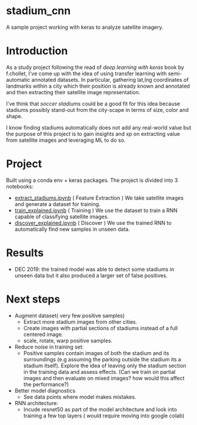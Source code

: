 # stadium_cnn
A sample project working with keras to analyze satellite imagery.

# Introduction

As a study project following the read of *deep learning with keras* book by f.chollet, I've come up with the idea of using transfer learning with semi-automatic annotated datasets. In particular, gathering lat,lng coordinates of landmarks within a city which their position is already known and annotated and then extracting their satellite image representation. 

I've think that  *soccer stadiums* could be a good fit for this idea because stadiums possibly stand-out from the city-scape in terms of size, color and shape. 

I know finding stadiums automatically does not add any real-world value but the purpose of this project is 
to gain insights and xp on extracting value from satellite images and leveraging ML to do so.

# Project

Built using a conda env + keras packages. 
The project is divided into 3 notebooks:


- [extract_stadiums.ipynb](extract_stadiums.ipynb) ( Feature Extraction ) We take satellite images and generate a dataset for training.
- [train_explained.ipynb](train-explained.ipynb) ( Training ) We use the dataset to train a RNN capable of classifying satellite images.
- [discover_explained.ipynb](discover_explained.ipynb) ( Discover ) We use the trained RNN to automatically find new samples in unseen data.


# Results

- DEC 2019: the trained model was able to detect some stadiums in unseen data but it also produced a larger set of false positives. 


# Next steps

- Augment dataset( very few positive samples)
    - Extract more stadium images from other cities.
    - Create images with partial sections of stadiums instead of a full centered image.
    - scale, rotate, warp positive samples. 
- Reduce noise in training set:
    - Positive samples contain images of both  the stadium and its surroundings (e.g assuming the parking outside the stadium its a stadium itself). Explore the idea of leaving only the stadium section in the training data and assess effects. (Can we train on partial images and then evaluate on mixed images? how would this affect the performance?) 
- Better model diagnostics
    - See data points where model makes mistakes. 
- RNN architecture:
    - Incude resnet50 as part of the model architecture and look into training a few top layers ( would require moving into google colab)

